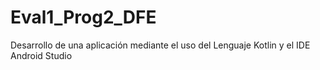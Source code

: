 # Eval1_Prog2_DFE
Desarrollo de una aplicación mediante el uso del Lenguaje Kotlin y el IDE Android Studio
